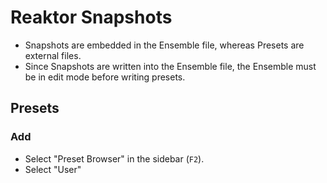 # Reaktor Snapshots

- Snapshots are embedded in the Ensemble file, whereas Presets are external files.
- Since Snapshots are written into the Ensemble file, the Ensemble must be  in edit mode before writing presets.

## Presets

### Add

- Select "Preset Browser" in the sidebar (`F2`).
- Select "User"